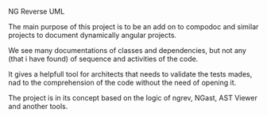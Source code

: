NG Reverse UML

The main purpose of this project is to be an add on to compodoc and similar projects to document dynamically angular projects.

We see many documentations of classes and dependencies, but not any (that i have found) of sequence and activities of the code.

It gives a helpfull tool for architects that needs to validate the tests mades, nad to the comprehension of the code without the need of opening it.

The project is in its concept based on the logic of ngrev, NGast, AST Viewer and another tools.